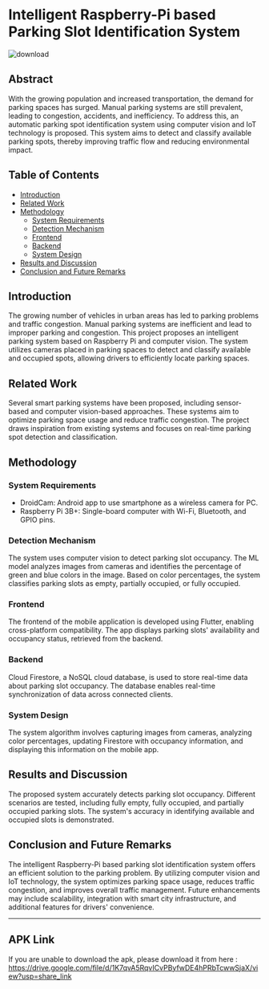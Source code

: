 # Intelligent Raspberry-Pi based Parking Slot Identification System

![download](https://github.com/Hrishikesh-S-Nair/ParkMate__Smart-Parking-System-master/assets/125496407/696f9d1d-065b-4700-a427-886239bf84af)


## Abstract

With the growing population and increased transportation, the demand for parking spaces has surged. Manual parking systems are still prevalent, leading to congestion, accidents, and inefficiency. To address this, an automatic parking spot identification system using computer vision and IoT technology is proposed. This system aims to detect and classify available parking spots, thereby improving traffic flow and reducing environmental impact.

## Table of Contents

- [Introduction](#introduction)
- [Related Work](#related-work)
- [Methodology](#methodology)
  - [System Requirements](#system-requirements)
  - [Detection Mechanism](#detection-mechanism)
  - [Frontend](#frontend)
  - [Backend](#backend)
  - [System Design](#system-design)
- [Results and Discussion](#results-and-discussion)
- [Conclusion and Future Remarks](#conclusion-and-future-remarks)

## Introduction

The growing number of vehicles in urban areas has led to parking problems and traffic congestion. Manual parking systems are inefficient and lead to improper parking and congestion. This project proposes an intelligent parking system based on Raspberry Pi and computer vision. The system utilizes cameras placed in parking spaces to detect and classify available and occupied spots, allowing drivers to efficiently locate parking spaces.

## Related Work

Several smart parking systems have been proposed, including sensor-based and computer vision-based approaches. These systems aim to optimize parking space usage and reduce traffic congestion. The project draws inspiration from existing systems and focuses on real-time parking spot detection and classification.

## Methodology

### System Requirements

- DroidCam: Android app to use smartphone as a wireless camera for PC.
- Raspberry Pi 3B+: Single-board computer with Wi-Fi, Bluetooth, and GPIO pins.

### Detection Mechanism

The system uses computer vision to detect parking slot occupancy. The ML model analyzes images from cameras and identifies the percentage of green and blue colors in the image. Based on color percentages, the system classifies parking slots as empty, partially occupied, or fully occupied.

### Frontend

The frontend of the mobile application is developed using Flutter, enabling cross-platform compatibility. The app displays parking slots' availability and occupancy status, retrieved from the backend.

### Backend

Cloud Firestore, a NoSQL cloud database, is used to store real-time data about parking slot occupancy. The database enables real-time synchronization of data across connected clients.

### System Design

The system algorithm involves capturing images from cameras, analyzing color percentages, updating Firestore with occupancy information, and displaying this information on the mobile app.

## Results and Discussion

The proposed system accurately detects parking slot occupancy. Different scenarios are tested, including fully empty, fully occupied, and partially occupied parking slots. The system's accuracy in identifying available and occupied slots is demonstrated.

## Conclusion and Future Remarks

The intelligent Raspberry-Pi based parking slot identification system offers an efficient solution to the parking problem. By utilizing computer vision and IoT technology, the system optimizes parking space usage, reduces traffic congestion, and improves overall traffic management. Future enhancements may include scalability, integration with smart city infrastructure, and additional features for drivers' convenience.

---

## APK Link

If you are unable to download the apk, please download it from here : https://drive.google.com/file/d/1K7qvA5RqvICvPByfwDE4hPRbTcwwSjaX/view?usp=share_link

